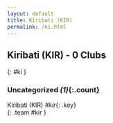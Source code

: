 ```yaml
---
layout: default
title: Kiribati (KIR)
permalink: /ki.html
---
```



## Kiribati (KIR) - 0 Clubs
{: #ki }









### Uncategorized _(1)_{:.count}


Kiribati  (KIR)  _#kir_{: .key} <br>
{: .team #kir }


 

